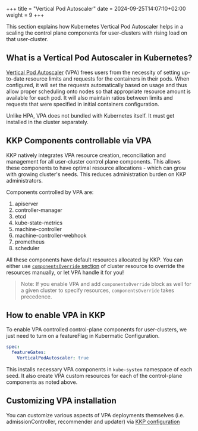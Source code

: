 +++
title = "Vertical Pod Autoscaler"
date = 2024-09-25T14:07:10+02:00
weight = 9
+++

This section explains how Kubernetes Vertical Pod Autoscaler helps in a scaling the control plane components for user-clusters with rising load on that user-cluster.

## What is a Vertical Pod Autoscaler in Kubernetes?

[Vertical Pod Autoscaler](https://github.com/kubernetes/autoscaler/tree/master/vertical-pod-autoscaler) (VPA) frees users from the necessity of setting up-to-date resource limits and requests for the containers in their pods. When configured, it will set the requests automatically based on usage and thus allow proper scheduling onto nodes so that appropriate resource amount is available for each pod. It will also maintain ratios between limits and requests that were specified in initial containers configuration.

Unlike HPA, VPA does not bundled with Kubernetes itself. It must get installed in the cluster separately.

## KKP Components controllable via VPA

KKP natively integrates VPA resource creation, reconciliation and management for all user-cluster control plane components. This allows these components to have optimal resource allocations - which can grow with growing cluster's needs. This reduces administration burden on KKP administrators.

Components controlled by VPA are:

1. apiserver
1. controller-manager
1. etcd
1. kube-state-metrics
1. machine-controller
1. machine-controller-webhook
1. prometheus
1. scheduler

All these components have default resources allocated by KKP. You can either use [`componentsOverride` section](../../../tutorials-howtos/operation/control-plane/scaling-the-control-plane/#setting-custom-overrides) of cluster resource to override the resources manually, or let VPA handle it for you!

> Note: If you enable VPA and add `componentsOverride` block as well for a given cluster to specify resources, `componentsOverride` takes precedence.

## How to enable VPA in KKP

To enable VPA controlled control-plane components for user-clusters, we just need to turn on a featureFlag in Kubermatic Configuration.

```yaml
spec:
  featureGates:
    VerticalPodAutoscaler: true
```

This installs necessary VPA components in `kube-system` namespace of each seed. It also create VPA custom resources for each of the control-plane components as noted above.

## Customizing VPA installation

You can customize various aspects of VPA deployments themselves (i.e. admissionController, recommender and updater) via [KKP configuration](../../../tutorials-howtos/kkp-configuration/)
